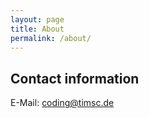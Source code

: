 ```yaml
---
layout: page
title: About
permalink: /about/
---
```


## Contact information

E-Mail: [coding@timsc.de](mailto:coding@timsc.de)
